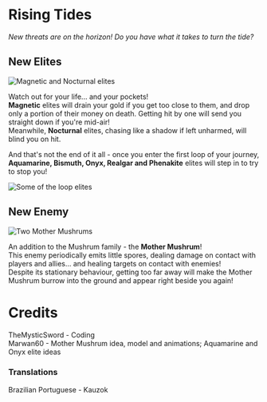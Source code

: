 # Rising Tides
*New threats are on the horizon! Do you have what it takes to turn the tide?*

## New Elites
![Magnetic and Nocturnal elites](https://i.imgur.com/6myoXYY.png)  
  
Watch out for your life... and your pockets!  
**Magnetic** elites will drain your gold if you get too close to them, and drop only a portion of their money on death. Getting hit by one will send you straight down if you're mid-air!  
Meanwhile, **Nocturnal** elites, chasing like a shadow if left unharmed, will blind you on hit.  

And that's not the end of it all - once you enter the first loop of your journey, **Aquamarine, Bismuth, Onyx, Realgar and Phenakite** elites will step in to try to stop you!  
  
![Some of the loop elites](https://i.imgur.com/NRtK8BF.png)  

## New Enemy
![Two Mother Mushrums](https://i.imgur.com/9kx52hg.png)  
  
An addition to the Mushrum family - the **Mother Mushrum**!  
This enemy periodically emits little spores, dealing damage on contact with players and allies... and healing targets on contact with enemies!  
Despite its stationary behaviour, getting too far away will make the Mother Mushrum burrow into the ground and appear right beside you again!

# Credits
TheMysticSword - Coding  
Marwan60 - Mother Mushrum idea, model and animations; Aquamarine and Onyx elite ideas
### Translations
Brazilian Portuguese - Kauzok
